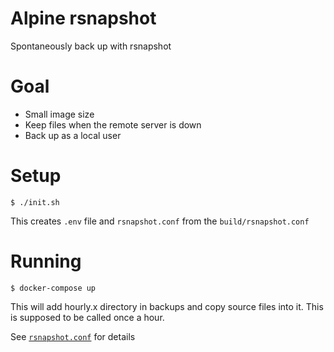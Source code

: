 # Alpine rsnapshot

Spontaneously back up with rsnapshot

# Goal

- Small image size
- Keep files when the remote server is down
- Back up as a local user

# Setup

```
$ ./init.sh
```

This creates `.env` file and `rsnapshot.conf` from the `build/rsnapshot.conf`


# Running

```
$ docker-compose up
```

This will add hourly.x directory in backups and copy source files into it.
This is supposed to be called once a hour.

See [`rsnapshot.conf`](https://github.com/kennyhyun/alpine-rsnapshot/blob/master/build/rsnapshot.conf) for details
